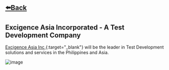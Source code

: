 ## [⬅️Back](./)

## Excigence Asia Incorporated - A Test Development Company
[Excigence Asia Inc,](https://www.excigence.com/customers/){:target="_blank"} will be the leader in Test Development solutions and services in the Philippines and Asia.

![image](https://github.com/greatcyan/cyrus-baruc-data-analytics-portfolio/assets/95137493/ee08d305-13a3-4c79-903b-23d717fb96a8)
